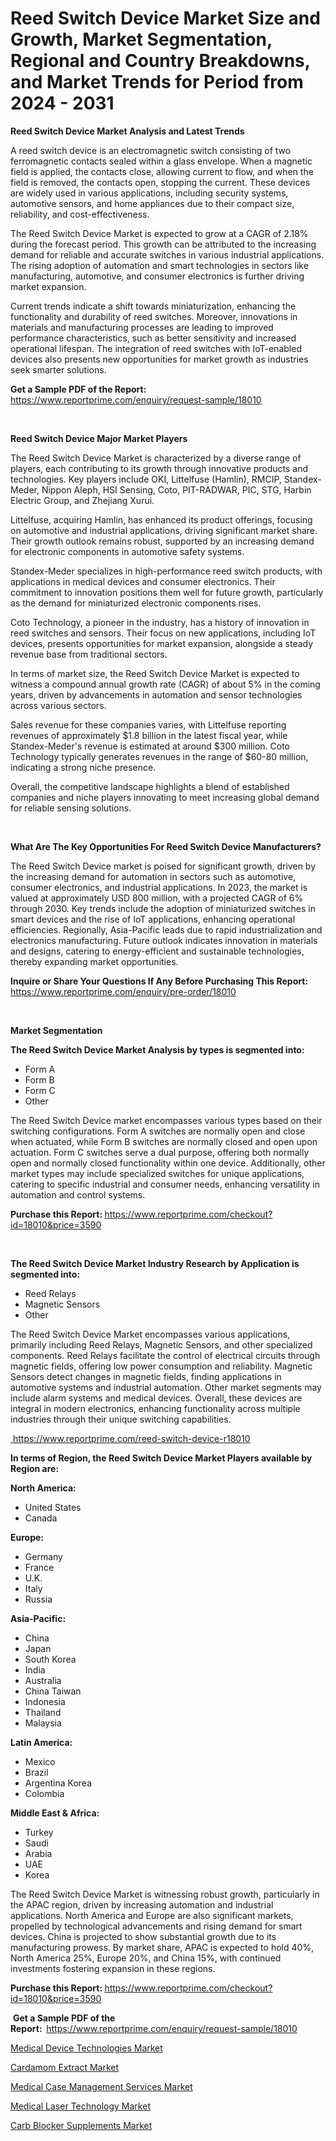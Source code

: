 <p><h1>Reed Switch Device Market Size and Growth, Market Segmentation, Regional and Country Breakdowns, and Market Trends for Period from 2024 -  2031</h1></p><p><strong>Reed Switch Device Market Analysis and Latest Trends</strong></p>
<p><p>A reed switch device is an electromagnetic switch consisting of two ferromagnetic contacts sealed within a glass envelope. When a magnetic field is applied, the contacts close, allowing current to flow, and when the field is removed, the contacts open, stopping the current. These devices are widely used in various applications, including security systems, automotive sensors, and home appliances due to their compact size, reliability, and cost-effectiveness.</p><p>The Reed Switch Device Market is expected to grow at a CAGR of 2.18% during the forecast period. This growth can be attributed to the increasing demand for reliable and accurate switches in various industrial applications. The rising adoption of automation and smart technologies in sectors like manufacturing, automotive, and consumer electronics is further driving market expansion. </p><p>Current trends indicate a shift towards miniaturization, enhancing the functionality and durability of reed switches. Moreover, innovations in materials and manufacturing processes are leading to improved performance characteristics, such as better sensitivity and increased operational lifespan. The integration of reed switches with IoT-enabled devices also presents new opportunities for market growth as industries seek smarter solutions.</p></p>
<p><strong>Get a Sample PDF of the Report:&nbsp;</strong> <a href="https://www.reportprime.com/enquiry/request-sample/18010?utm_campaign=1137&utm_medium=2&utm_source=Github&utm_content=ia&utm_term=20112024&utm_id=reed-switch-device">https://www.reportprime.com/enquiry/request-sample/18010</a></p>
<p>&nbsp;</p>
<p><strong>Reed Switch Device Major Market Players</strong></p>
<p><p>The Reed Switch Device Market is characterized by a diverse range of players, each contributing to its growth through innovative products and technologies. Key players include OKI, Littelfuse (Hamlin), RMCIP, Standex-Meder, Nippon Aleph, HSI Sensing, Coto, PIT-RADWAR, PIC, STG, Harbin Electric Group, and Zhejiang Xurui.</p><p>Littelfuse, acquiring Hamlin, has enhanced its product offerings, focusing on automotive and industrial applications, driving significant market share. Their growth outlook remains robust, supported by an increasing demand for electronic components in automotive safety systems.</p><p>Standex-Meder specializes in high-performance reed switch products, with applications in medical devices and consumer electronics. Their commitment to innovation positions them well for future growth, particularly as the demand for miniaturized electronic components rises.</p><p>Coto Technology, a pioneer in the industry, has a history of innovation in reed switches and sensors. Their focus on new applications, including IoT devices, presents opportunities for market expansion, alongside a steady revenue base from traditional sectors.</p><p>In terms of market size, the Reed Switch Device Market is expected to witness a compound annual growth rate (CAGR) of about 5% in the coming years, driven by advancements in automation and sensor technologies across various sectors.</p><p>Sales revenue for these companies varies, with Littelfuse reporting revenues of approximately $1.8 billion in the latest fiscal year, while Standex-Meder's revenue is estimated at around $300 million. Coto Technology typically generates revenues in the range of $60-80 million, indicating a strong niche presence.</p><p>Overall, the competitive landscape highlights a blend of established companies and niche players innovating to meet increasing global demand for reliable sensing solutions.</p></p>
<p>&nbsp;</p>
<p><strong>What Are The Key Opportunities For Reed Switch Device Manufacturers?</strong></p>
<p><p>The Reed Switch Device market is poised for significant growth, driven by the increasing demand for automation in sectors such as automotive, consumer electronics, and industrial applications. In 2023, the market is valued at approximately USD 800 million, with a projected CAGR of 6% through 2030. Key trends include the adoption of miniaturized switches in smart devices and the rise of IoT applications, enhancing operational efficiencies. Regionally, Asia-Pacific leads due to rapid industrialization and electronics manufacturing. Future outlook indicates innovation in materials and designs, catering to energy-efficient and sustainable technologies, thereby expanding market opportunities.</p></p>
<p><strong>Inquire or Share Your Questions If Any Before Purchasing This Report:</strong> <a href="https://www.reportprime.com/enquiry/pre-order/18010?utm_campaign=1137&utm_medium=2&utm_source=Github&utm_content=ia&utm_term=20112024&utm_id=reed-switch-device">https://www.reportprime.com/enquiry/pre-order/18010</a></p>
<p>&nbsp;</p>
<p><strong>Market Segmentation</strong></p>
<p><strong>The Reed Switch Device Market Analysis by types is segmented into:</strong></p>
<p><ul><li>Form A</li><li>Form B</li><li>Form C</li><li>Other</li></ul></p>
<p><p>The Reed Switch Device market encompasses various types based on their switching configurations. Form A switches are normally open and close when actuated, while Form B switches are normally closed and open upon actuation. Form C switches serve a dual purpose, offering both normally open and normally closed functionality within one device. Additionally, other market types may include specialized switches for unique applications, catering to specific industrial and consumer needs, enhancing versatility in automation and control systems.</p></p>
<p><strong>Purchase this Report:&nbsp;</strong><a href="https://www.reportprime.com/checkout?id=18010&price=3590&utm_campaign=1137&utm_medium=2&utm_source=Github&utm_content=ia&utm_term=20112024&utm_id=reed-switch-device">https://www.reportprime.com/checkout?id=18010&price=3590</a></p>
<p>&nbsp;</p>
<p><strong>The Reed Switch Device Market Industry Research by Application is segmented into:</strong></p>
<p><ul><li>Reed Relays</li><li>Magnetic Sensors</li><li>Other</li></ul></p>
<p><p>The Reed Switch Device Market encompasses various applications, primarily including Reed Relays, Magnetic Sensors, and other specialized components. Reed Relays facilitate the control of electrical circuits through magnetic fields, offering low power consumption and reliability. Magnetic Sensors detect changes in magnetic fields, finding applications in automotive systems and industrial automation. Other market segments may include alarm systems and medical devices. Overall, these devices are integral in modern electronics, enhancing functionality across multiple industries through their unique switching capabilities.</p></p>
<p><a href="https://www.reportprime.com/reed-switch-device-r18010?utm_campaign=1137&utm_medium=2&utm_source=Github&utm_content=ia&utm_term=20112024&utm_id=reed-switch-device">&nbsp;https://www.reportprime.com/reed-switch-device-r18010</a></p>
<p><strong>In terms of Region, the Reed Switch Device Market Players available by Region are:</strong></p>
<p>
    <p> <strong> North America: </strong>
        <ul>
            <li>United States</li>
            <li>Canada</li>
        </ul>
        </p> 
    <p> <strong> Europe: </strong>
        <ul>
            <li>Germany</li>
            <li>France</li>
            <li>U.K.</li>
            <li>Italy</li>
            <li>Russia</li>
        </ul>
        </p> 
    <p> <strong> Asia-Pacific: </strong>
        <ul>
            <li>China</li>
            <li>Japan</li>
            <li>South Korea</li>
            <li>India</li>
            <li>Australia</li>
            <li>China Taiwan</li>
            <li>Indonesia</li>
            <li>Thailand</li>
            <li>Malaysia</li>
        </ul>
        </p> 
    <p> <strong> Latin America: </strong>
        <ul>
            <li>Mexico</li>
            <li>Brazil</li>
            <li>Argentina Korea</li>
            <li>Colombia</li>
        </ul>
        </p> 
    <p> <strong> Middle East & Africa: </strong>
        <ul>
            <li>Turkey</li>
            <li>Saudi</li>
            <li>Arabia</li>
            <li>UAE</li>
            <li>Korea</li>
        </ul>
    </p>
    </p>
<p><p>The Reed Switch Device Market is witnessing robust growth, particularly in the APAC region, driven by increasing automation and industrial applications. North America and Europe are also significant markets, propelled by technological advancements and rising demand for smart devices. China is projected to show substantial growth due to its manufacturing prowess. By market share, APAC is expected to hold 40%, North America 25%, Europe 20%, and China 15%, with continued investments fostering expansion in these regions.</p></p>
<p><strong>Purchase this Report: </strong><a href="https://www.reportprime.com/checkout?id=18010&price=3590&utm_campaign=1137&utm_medium=2&utm_source=Github&utm_content=ia&utm_term=20112024&utm_id=reed-switch-device">https://www.reportprime.com/checkout?id=18010&price=3590</a></p>
<p>&nbsp;<strong>Get a Sample PDF of the Report:&nbsp;&nbsp;</strong><a href="https://www.reportprime.com/enquiry/request-sample/18010?utm_campaign=1137&utm_medium=2&utm_source=Github&utm_content=ia&utm_term=20112024&utm_id=reed-switch-device">https://www.reportprime.com/enquiry/request-sample/18010</a></p>
<p><strong></strong></p>
<p><p><a href="https://www.linkedin.com/pulse/medical-device-technologies-market-size-expanding-cagr-59-period-9cz5f?utm_campaign=1137&utm_medium=2&utm_source=Github&utm_content=ia&utm_term=20112024&utm_id=reed-switch-device">Medical Device Technologies Market</a></p><p><a href="https://issuu.com/reportprime-2/docs/cardamom-extract-market-size-2030.p_2afb9d026fc9cd?utm_campaign=1137&utm_medium=2&utm_source=Github&utm_content=ia&utm_term=20112024&utm_id=reed-switch-device">Cardamom Extract Market</a></p><p><a href="https://www.linkedin.com/pulse/pioneering-growth-analyzing-global-medical-case-management-services-zpk9f?utm_campaign=1137&utm_medium=2&utm_source=Github&utm_content=ia&utm_term=20112024&utm_id=reed-switch-device">Medical Case Management Services Market</a></p><p><a href="https://www.linkedin.com/pulse/medical-laser-technologymarket-analysis-forecastinggrowth-drivers-kperf?utm_campaign=1137&utm_medium=2&utm_source=Github&utm_content=ia&utm_term=20112024&utm_id=reed-switch-device">Medical Laser Technology Market</a></p><p><a href="https://issuu.com/reportprime-2/docs/carb-blocker-supplements-market-siz_7a9ca62c8851a0?utm_campaign=1137&utm_medium=2&utm_source=Github&utm_content=ia&utm_term=20112024&utm_id=reed-switch-device">Carb Blocker Supplements Market</a></p></p>
